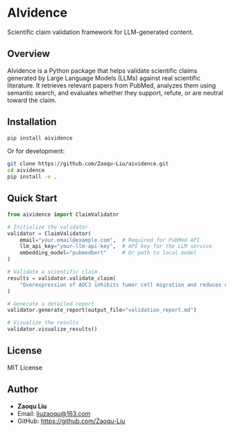 # AIvidence

Scientific claim validation framework for LLM-generated content.

## Overview

AIvidence is a Python package that helps validate scientific claims generated by Large Language Models (LLMs) against real scientific literature. It retrieves relevant papers from PubMed, analyzes them using semantic search, and evaluates whether they support, refute, or are neutral toward the claim.

## Installation

```bash
pip install aividence
```

Or for development:

```bash
git clone https://github.com/Zaoqu-Liu/aividence.git
cd aividence
pip install -e .
```

## Quick Start

```python
from aividence import ClaimValidator

# Initialize the validator
validator = ClaimValidator(
    email="your.email@example.com",  # Required for PubMed API
    llm_api_key="your-llm-api-key",  # API key for the LLM service
    embedding_model="pubmedbert"     # Or path to local model
)

# Validate a scientific claim
results = validator.validate_claim(
    "Overexpression of AOC3 inhibits tumor cell migration and reduces cancer progression"
)

# Generate a detailed report
validator.generate_report(output_file="validation_report.md")

# Visualize the results
validator.visualize_results()
```

## License

MIT License

## Author

- **Zaoqu Liu**
- Email: liuzaoqu@163.com
- GitHub: https://github.com/Zaoqu-Liu